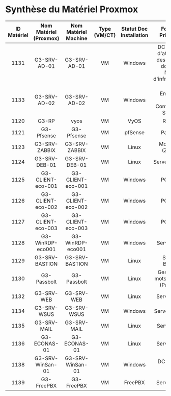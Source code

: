 # Synthèse du Matériel Proxmox

|       ID Matériel      |       Nom Matériel (Proxmox)    | Nom Matériel Machine  | Type (VM/CT) | Statut Doc Installation | Fonction Principale |
|:-:|:-:|:-:|:-:|:-:|:-:|
| 1131 | G3-SRV-AD-01 | G3-SRV-AD-01 | VM           | Windows  | DC - Maître d'attribution des noms de domaine, Maître d'infrastructure |
| 1133 | G3-SRV-AD-02 | G3-SRV-AD-02 | VM           | Windows  | DC - Emulateur PDC, Contrôleur de Schéma  | 
| 1120 | G3-RP | vyos | VM | VyOS     | Routeur |              
| 1121 | G3-Pfsense | G3-Pfsense | VM           | pfSense  | Pare-feu | 
| 1123 | G3-SRV-ZABBIX | G3-SRV-ZABBIX | VM           | Linux    | Monitoring (Zabbix)  |
| 1124 | G3-SRV-DEB-01          | G3-SRV-DEB-01       | VM           | Linux    | Serveur Debian  | 
| 1125 | G3-CLIENT-eco-001      | G3-CLIENT-eco-001   | VM           | Windows  | PC Client |
| 1126 | G3-CLIENT-eco-002      | G3-CLIENT-eco-002   | VM  | Windows  | PC Client   | 
| 1127 | G3-CLIENT-eco-003    | G3-CLIENT-eco-003   | VM  | Windows  | PC Client  |
| 1128 | G3-WinRDP-eco001   | G3-WinRDP-eco001  | VM   | Windows  | Serveur RDP  | 
| 1129 | G3-SRV-BASTION | G3-SRV-BASTION      | VM        | Linux    | Serveur Bastion | 
| 1130 | G3-Passbolt | G3-Passbolt         | VM           | Linux    | Gestion des mots de passe (Passbolt)  | 
| 1132 | G3-SRV-WEB  | G3-SRV-WEB          | VM           | Linux    | Serveur Web  | 
| 1134 | G3-SRV-WSUS | G3-SRV-WSUS         | VM           | Windows  | Serveur WSUS | 
| 1135 | G3-SRV-MAIL | G3-SRV-MAIL         | VM           | Linux    | Serveur Mail  |  
| 1136 | G3-ECONAS-01           | G3-ECONAS-01        | VM           | Linux    | Serveur NAS |
| 1138 | G3-SRV-WinSan-01       | G3-SRV-WinSan-01    | VM           | Windows  | DC - Maître RID | 
| 1139 | G3-FreePBX             | G3-FreePBX          | VM           | FreePBX  | Serveur VoIP |
